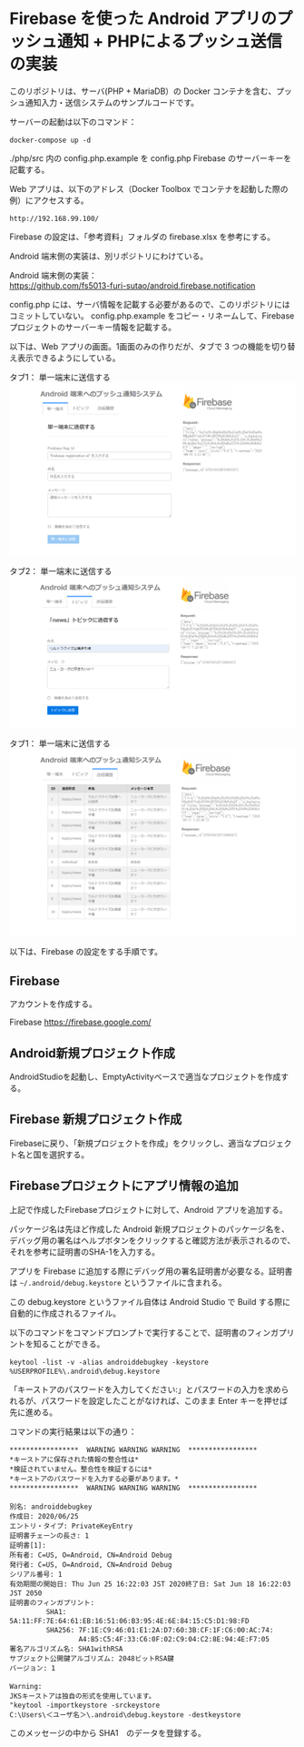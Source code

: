 # Firebase を使った Android アプリのプッシュ通知 + PHPによるプッシュ送信の実装

このリポジトリは、サーバ(PHP + MariaDB）の Docker コンテナを含む、プッシュ通知入力・送信システムのサンプルコードです。

サーバーの起動は以下のコマンド：
```console
docker-compose up -d
```

./php/src 内の config.php.example を config.php Firebase のサーバーキーを記載する。

Web アプリは、以下のアドレス（Docker Toolbox でコンテナを起動した際の例）にアクセスする。
```
http://192.168.99.100/
```

Firebase の設定は、「参考資料」フォルダの firebase.xlsx を参考にする。

Android 端末側の実装は、別リポジトリにわけている。

Android 端末側の実装：  
https://github.com/fs5013-furi-sutao/android.firebase.notification  

config.php には、サーバ情報を記載する必要があるので、このリポジトリにはコミットしていない。
config.php.example をコピー・リネームして、Firebase プロジェクトのサーバーキー情報を記載する。

以下は、Web アプリの画面。1画面のみの作りだが、タブで 3 つの機能を切り替え表示できるようにしている。

タブ1： 単一端末に送信する
![単一端末に送信する](./readme.images/php_for_android_notification.individual.png)

タブ2： 単一端末に送信する
![「news」トピックに送信する](./readme.images/php_for_android_notification.topic.png)

タブ1： 単一端末に送信する
![送信履歴](./readme.images/php_for_android_notification.history.png)

以下は、Firebase の設定をする手順です。

## Firebase
アカウントを作成する。

Firebase
https://firebase.google.com/

## Android新規プロジェクト作成 
AndroidStudioを起動し、EmptyActivityベースで適当なプロジェクトを作成する。

## Firebase 新規プロジェクト作成
Firebaseに戻り、「新規プロジェクトを作成」をクリックし、適当なプロジェクト名と国を選択する。

## Firebaseプロジェクトにアプリ情報の追加
上記で作成したFirebaseプロジェクトに対して、Android アプリを追加する。

パッケージ名は先ほど作成した Android 新規プロジェクトのパッケージ名を、デバッグ用の署名はヘルプボタンをクリックすると確認方法が表示されるので、それを参考に証明書のSHA-1を入力する。

アプリを Firebase に追加する際にデバッグ用の署名証明書が必要なる。証明書は `~/.android/debug.keystore` というファイルに含まれる。

この debug.keystore というファイル自体は Android Studio で Build する際に自動的に作成されるファイル。

以下のコマンドをコマンドプロンプトで実行することで、証明書のフィンガプリントを知ることができる。

```console
keytool -list -v -alias androiddebugkey -keystore %USERPROFILE%\.android\debug.keystore
```

「キーストアのパスワードを入力してください:」とパスワードの入力を求められるが、パスワードを設定したことがなければ、このまま Enter キーを押せば先に進める。

コマンドの実行結果は以下の通り：
```
*****************  WARNING WARNING WARNING  *****************
*キーストアに保存された情報の整合性は*
*検証されていません。整合性を検証するには*
*キーストアのパスワードを入力する必要があります。*
*****************  WARNING WARNING WARNING  *****************

別名: androiddebugkey
作成日: 2020/06/25
エントリ・タイプ: PrivateKeyEntry
証明書チェーンの長さ: 1
証明書[1]:
所有者: C=US, O=Android, CN=Android Debug
発行者: C=US, O=Android, CN=Android Debug
シリアル番号: 1
有効期間の開始日: Thu Jun 25 16:22:03 JST 2020終了日: Sat Jun 18 16:22:03 JST 2050
証明書のフィンガプリント:
         SHA1: 5A:11:FF:7E:64:61:EB:16:51:06:B3:95:4E:6E:84:15:C5:D1:98:FD
         SHA256: 7F:1E:C9:46:01:E1:2A:D7:60:3B:CF:1F:C6:00:AC:74:
                 A4:B5:C5:4F:33:C6:0F:02:C9:04:C2:8E:94:4E:F7:05
署名アルゴリズム名: SHA1withRSA
サブジェクト公開鍵アルゴリズム: 2048ビットRSA鍵
バージョン: 1

Warning:
JKSキーストアは独自の形式を使用しています。
"keytool -importkeystore -srckeystore 
C:\Users\＜ユーザ名＞\.android\debug.keystore -destkeystore
```

このメッセージの中から SHA1　のデータを登録する。
